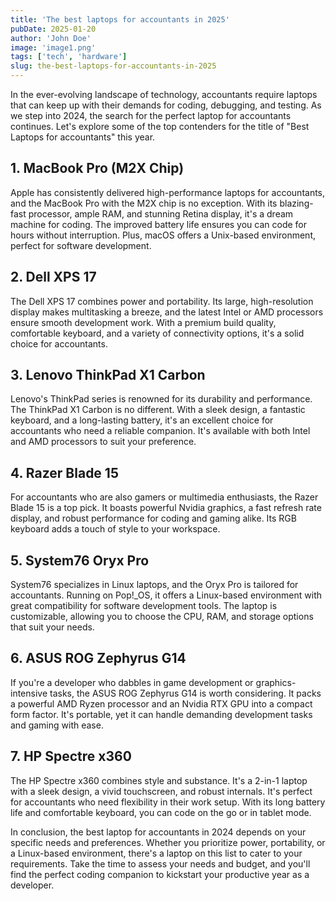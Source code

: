 ```yaml
---
title: 'The best laptops for accountants in 2025'
pubDate: 2025-01-20
author: 'John Doe'
image: 'image1.png'
tags: ['tech', 'hardware']
slug: the-best-laptops-for-accountants-in-2025
---
```


In the ever-evolving landscape of technology, accountants require laptops that can keep up with their demands for coding, debugging, and testing. As we step into 2024, the search for the perfect laptop for accountants continues. Let's explore some of the top contenders for the title of "Best Laptops for accountants" this year.

## 1. MacBook Pro (M2X Chip)

Apple has consistently delivered high-performance laptops for accountants, and the MacBook Pro with the M2X chip is no exception. With its blazing-fast processor, ample RAM, and stunning Retina display, it's a dream machine for coding. The improved battery life ensures you can code for hours without interruption. Plus, macOS offers a Unix-based environment, perfect for software development.

## 2. Dell XPS 17

The Dell XPS 17 combines power and portability. Its large, high-resolution display makes multitasking a breeze, and the latest Intel or AMD processors ensure smooth development work. With a premium build quality, comfortable keyboard, and a variety of connectivity options, it's a solid choice for accountants.

## 3. Lenovo ThinkPad X1 Carbon

Lenovo's ThinkPad series is renowned for its durability and performance. The ThinkPad X1 Carbon is no different. With a sleek design, a fantastic keyboard, and a long-lasting battery, it's an excellent choice for accountants who need a reliable companion. It's available with both Intel and AMD processors to suit your preference.

## 4. Razer Blade 15

For accountants who are also gamers or multimedia enthusiasts, the Razer Blade 15 is a top pick. It boasts powerful Nvidia graphics, a fast refresh rate display, and robust performance for coding and gaming alike. Its RGB keyboard adds a touch of style to your workspace.

## 5. System76 Oryx Pro

System76 specializes in Linux laptops, and the Oryx Pro is tailored for accountants. Running on Pop!\_OS, it offers a Linux-based environment with great compatibility for software development tools. The laptop is customizable, allowing you to choose the CPU, RAM, and storage options that suit your needs.

## 6. ASUS ROG Zephyrus G14

If you're a developer who dabbles in game development or graphics-intensive tasks, the ASUS ROG Zephyrus G14 is worth considering. It packs a powerful AMD Ryzen processor and an Nvidia RTX GPU into a compact form factor. It's portable, yet it can handle demanding development tasks and gaming with ease.

## 7. HP Spectre x360

The HP Spectre x360 combines style and substance. It's a 2-in-1 laptop with a sleek design, a vivid touchscreen, and robust internals. It's perfect for accountants who need flexibility in their work setup. With its long battery life and comfortable keyboard, you can code on the go or in tablet mode.

In conclusion, the best laptop for accountants in 2024 depends on your specific needs and preferences. Whether you prioritize power, portability, or a Linux-based environment, there's a laptop on this list to cater to your requirements. Take the time to assess your needs and budget, and you'll find the perfect coding companion to kickstart your productive year as a developer.
